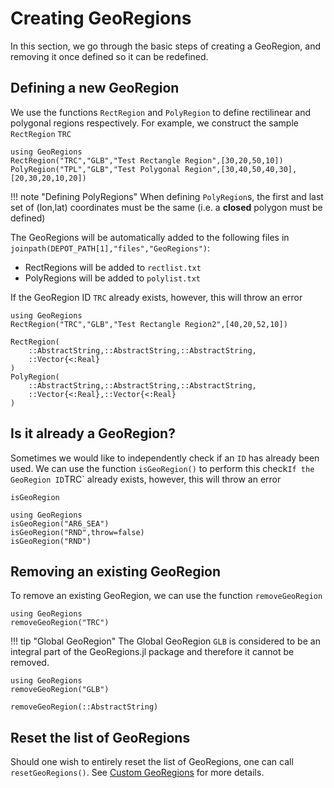 # Creating GeoRegions

In this section, we go through the basic steps of creating a GeoRegion, and removing it once defined so it can be redefined.

## Defining a new GeoRegion

We use the functions `RectRegion` and `PolyRegion` to define rectilinear and polygonal regions respectively. For example, we construct the sample `RectRegion` `TRC`
```@repl
using GeoRegions
RectRegion("TRC","GLB","Test Rectangle Region",[30,20,50,10])
PolyRegion("TPL","GLB","Test Polygonal Region",[30,40,50,40,30],[20,30,20,10,20])
```

!!! note "Defining PolyRegions"
    When defining `PolyRegion`s, the first and last set of (lon,lat) coordinates must be the same (i.e. a **closed** polygon must be defined)

The GeoRegions will be automatically added to the following files in `joinpath(DEPOT_PATH[1],"files","GeoRegions")`:
* RectRegions will be added to `rectlist.txt`
* PolyRegions will be added to `polylist.txt`

If the GeoRegion ID `TRC` already exists, however, this will throw an error
```@repl
using GeoRegions
RectRegion("TRC","GLB","Test Rectangle Region2",[40,20,52,10])
```
```@docs
RectRegion(
    ::AbstractString,::AbstractString,::AbstractString,
    ::Vector{<:Real}
)
PolyRegion(
    ::AbstractString,::AbstractString,::AbstractString,
    ::Vector{<:Real},::Vector{<:Real}
)
```

## Is it already a GeoRegion?

Sometimes we would like to independently check if an `ID` has already been used.  We can use the function `isGeoRegion()` to perform this check`
If the GeoRegion ID `TRC` already exists, however, this will throw an error

```@docs
isGeoRegion
```

```@repl
using GeoRegions
isGeoRegion("AR6_SEA")
isGeoRegion("RND",throw=false)
isGeoRegion("RND")
```

## Removing an existing GeoRegion

To remove an existing GeoRegion, we can use the function `removeGeoRegion`
```@repl
using GeoRegions
removeGeoRegion("TRC")
```

!!! tip "Global GeoRegion"
    The Global GeoRegion `GLB` is considered to be an integral part of the GeoRegions.jl package and therefore it cannot be removed.
```@repl
using GeoRegions
removeGeoRegion("GLB")
```

```@docs
removeGeoRegion(::AbstractString)
```

## Reset the list of GeoRegions

Should one wish to entirely reset the list of GeoRegions, one can call `resetGeoRegions()`.  See [Custom GeoRegions](../using/custom.md) for more details.